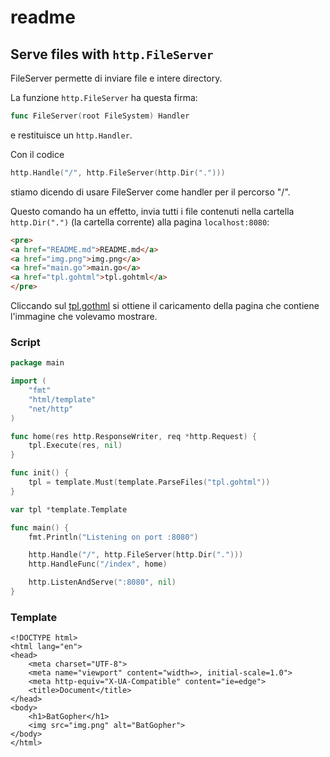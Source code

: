 # readme

## Serve files with `http.FileServer`

FileServer permette di inviare file e intere directory.

La funzione `http.FileServer` ha questa firma:

```Go
func FileServer(root FileSystem) Handler
```

e restituisce un `http.Handler`.

Con il codice

```Go
http.Handle("/", http.FileServer(http.Dir(".")))
```

stiamo dicendo di usare FileServer come handler per il percorso "/".

Questo comando ha un effetto, invia tutti i file contenuti nella cartella `http.Dir(".")` (la cartella corrente) alla pagina `localhost:8080`:

```html
<pre>
<a href="README.md">README.md</a>
<a href="img.png">img.png</a>
<a href="main.go">main.go</a>
<a href="tpl.gohtml">tpl.gohtml</a>
</pre>
```

Cliccando sul [tpl.gothml](tpl.gothml) si ottiene il caricamento della pagina che contiene l'immagine che volevamo mostrare.

### Script

```Go
package main

import (
	"fmt"
	"html/template"
	"net/http"
)

func home(res http.ResponseWriter, req *http.Request) {
	tpl.Execute(res, nil)
}

func init() {
	tpl = template.Must(template.ParseFiles("tpl.gohtml"))
}

var tpl *template.Template

func main() {
	fmt.Println("Listening on port :8080")

	http.Handle("/", http.FileServer(http.Dir(".")))
	http.HandleFunc("/index", home)

	http.ListenAndServe(":8080", nil)
}
```

### Template

```Gohtml
<!DOCTYPE html>
<html lang="en">
<head>
    <meta charset="UTF-8">
    <meta name="viewport" content="width=>, initial-scale=1.0">
    <meta http-equiv="X-UA-Compatible" content="ie=edge">
    <title>Document</title>
</head>
<body>
    <h1>BatGopher</h1>
    <img src="img.png" alt="BatGopher">
</body>
</html>
```
